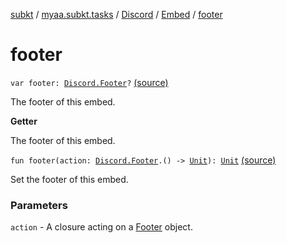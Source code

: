 [subkt](../../../index.md) / [myaa.subkt.tasks](../../index.md) / [Discord](../index.md) / [Embed](index.md) / [footer](./footer.md)

# footer

`var footer: `[`Discord.Footer`](../-footer/index.md)`?` [(source)](https://github.com/Myaamori/SubKt/blob/0.1.12/src/main/kotlin/myaa/subkt/tasks/discordtask.kt#L285)

The footer of this embed.

**Getter**

The footer of this embed.

`fun footer(action: `[`Discord.Footer`](../-footer/index.md)`.() -> `[`Unit`](https://kotlinlang.org/api/latest/jvm/stdlib/kotlin/-unit/index.html)`): `[`Unit`](https://kotlinlang.org/api/latest/jvm/stdlib/kotlin/-unit/index.html) [(source)](https://github.com/Myaamori/SubKt/blob/0.1.12/src/main/kotlin/myaa/subkt/tasks/discordtask.kt#L341)

Set the footer of this embed.

### Parameters

`action` - A closure acting on a [Footer](../-footer/index.md) object.